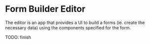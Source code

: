 # Form Builder Editor

The editor is an app that provides a UI to build a forms (ie. create the necessary data) using the components specified for the form.

TODO: finish